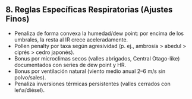 ## 8. Reglas Específicas Respiratorias (Ajustes Finos)

*   Penaliza de forma convexa la humedad/dew point: por encima de los umbrales, la resta al IR crece aceleradamente.
*   Pollen penalty por taxa según agresividad (p. ej., ambrosía > abedul > ciprés > cedro japonés).
*   Bonus por microclimas secos (valles abrigados, Central Otago-like) documentados con series de dew point y HR.
*   Bonus por ventilación natural (viento medio anual 2–6 m/s sin polvo/sales).
*   Penaliza inversiones térmicas persistentes (valles cerrados con leña/diésel).

